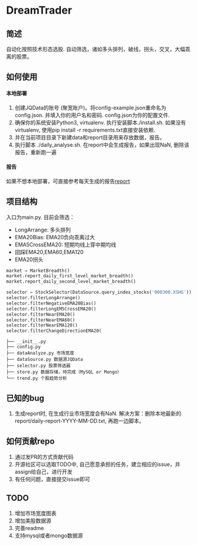 # DreamTrader

## 简述

自动化按照技术形态选股. 自动筛选，诸如多头排列，破线，拐头，交叉，大幅乖离的股票。

## 如何使用

#### 本地部署


1. 创建JQData的账号 (聚宽账户)。将config-example.json重命名为config.json. 并填入你的用户名和密码. config.json为你的配置文件.
2. 确保你的系统安装Python3, virtualenv. 执行安装脚本./install.sh. 如果没有virtualenv, 使用pip install -r requirements.txt直接安装依赖.
3. 并在当前项目目录下新建data和report目录用来存放数据，报告。
4. 执行脚本 ./daily_analyse.sh. 在report中会生成报告，如果出现NaN, 删除该报告，重新跑一遍

#### 报告

如果不想本地部署，可直接参考每天生成的报告[report](https://github.com/bankrollhunter/DreamTrader/tree/master/report)

## 项目结构

入口为main.py. 目前会筛选：

+ LongArrange: 多头排列
+ EMA20Bias: EMA20负向乖离过大
+ EMA5CrossEMA20: 短期均线上穿中期均线
+ 回踩EMA20,EMA60,EMA120
+ EMA20拐头

``` python
market = MarketBreadth()
market.report_daily_first_level_market_breadth()
market.report_daily_second_level_market_breadth()

selector = StockSelector(DataSource.query_index_stocks('000300.XSHG'))
selector.filterLongArrange()
selector.filterNegativeEMA20Bias()
selector.filterLongEM5CrossEMA20()
selector.filterNearEMA20()
selector.filterNearEMA60()
selector.filterNearEMA120()
selector.filterChangeDirectionEMA20(
```

``` src
├── __init__.py
├── config.py
├── dataAnalyze.py 市场宽度
├── dataSource.py 数据源JQData
├── selector.py 股票筛选器
├── store.py 数据存储，待完成（MySQL or Mongo）
└── trend.py 个股趋势分析
```

## 已知的bug

1. 生成report时, 在生成行业市场宽度会有NaN. 解决方案：删除本地最新的report/daily-report-YYYY-MM-DD.txt, 再跑一边脚本。

## 如何贡献repo

1. 通过发PR的方式贡献代码
2. 开源社区可以选取TODO中, 自己愿意承担的任务，建立相应的issue，并assign给自己，进行开发
3. 有任何问题，直接提交issue即可

## TODO

1. 增加市场宽度图表
2. 增加美股数据源
3. 完善readme
4. 支持mysql或者mongo数据源
